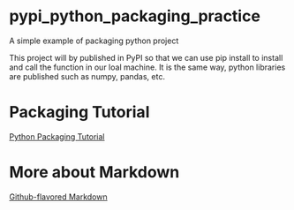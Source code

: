 # pypi_python_packaging_practice
A simple example of packaging python project

This project will by published in PyPI so that we can use pip install to install and call the function in our loal machine. 
It is the same way, python libraries are published such as numpy, pandas, etc.  

# Packaging Tutorial
[Python Packaging Tutorial](https://packaging.python.org/tutorials/packaging-projects/)

# More about Markdown
[Github-flavored Markdown](https://guides.github.com/features/mastering-markdown/)

